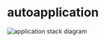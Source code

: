 # autoapplication
![application stack diagram](http://jorgearuiz.net/wp-content/uploads/2019/02/autoapplication-3.jpg)
